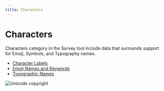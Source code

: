 ```yaml
---
title: Characters
--- 
```


# Characters

Characters category in the Survey tool include data that surrounds support for Emoji, Symbols, and Typography names.

- [Character Labels](https://cldr.unicode.org/translation/characters/character-labels)
- [Emoji Names and Keywords](https://cldr.unicode.org/translation/characters/short-names-and-keywords)
- [Typographic Names](https://cldr.unicode.org/translation/characters/typographic-names)

![Unicode copyright](https://www.unicode.org/img/hb_notice.gif)